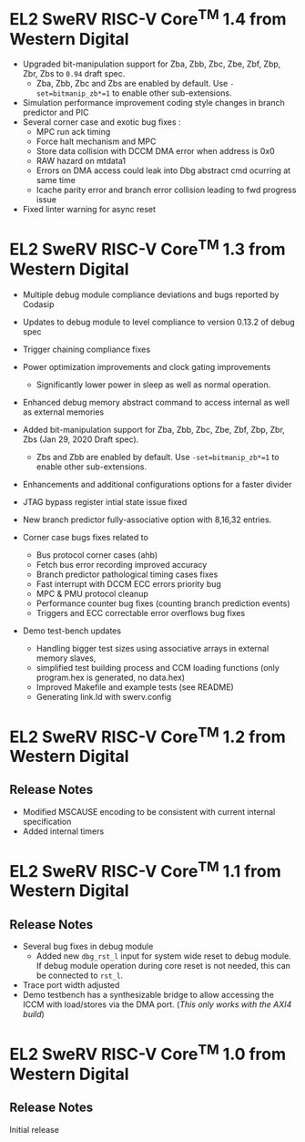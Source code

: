 # EL2 SweRV RISC-V Core<sup>TM</sup> 1.4 from Western Digital

* Upgraded bit-manipulation support for Zba, Zbb, Zbc, Zbe, Zbf, Zbp, Zbr, Zbs to `0.94` draft spec.
    * Zba, Zbb, Zbc and Zbs are enabled by default. Use `-set=bitmanip_zb*=1` to enable other sub-extensions.
* Simulation performance improvement coding style changes in branch predictor and PIC
* Several corner case and exotic bug fixes :
    * MPC run ack timing
    * Force halt mechanism and MPC
    * Store data collision with DCCM DMA error when address is 0x0
    * RAW hazard on mtdata1
    * Errors on DMA access could leak into Dbg abstract cmd ocurring at same time
    * Icache parity error and branch error collision leading to fwd progress issue
* Fixed linter warning for async reset
 

# EL2 SweRV RISC-V Core<sup>TM</sup> 1.3 from Western Digital


* Multiple debug module compliance deviations and bugs reported by Codasip
* Updates to debug module to level compliance to version 0.13.2 of debug spec
* Trigger chaining compliance fixes
* Power optimization improvements and clock gating improvements
    * Significantly lower power in sleep as well as normal operation.
* Enhanced debug memory abstract command to access internal as well as external memories
* Added bit-manipulation support for Zba, Zbb, Zbc, Zbe, Zbf, Zbp, Zbr, Zbs (Jan 29, 2020 Draft spec).
    * Zbs and Zbb are enabled by default. Use `-set=bitmanip_zb*=1` to enable other sub-extensions.
* Enhancements and additional configurations options for a faster divider
* JTAG bypass register intial state issue fixed
* New branch predictor fully-associative option with 8,16,32 entries.
* Corner case bugs fixes related to 
    * Bus protocol corner cases (ahb)
    * Fetch bus error recording improved accuracy
    * Branch predictor pathological timing cases fixes
    * Fast interrupt with DCCM ECC errors priority bug
    * MPC & PMU protocol cleanup
    * Performance counter bug fixes (counting branch prediction events)
    * Triggers and ECC correctable error overflows bug fixes

* Demo test-bench updates
    * Handling bigger test sizes using associative arrays in external memory slaves, 
    * simplified test building process and CCM loading functions (only program.hex is generated, no data.hex)
    * Improved Makefile and example tests (see README)
    * Generating link.ld with swerv.config
    
# EL2 SweRV RISC-V Core<sup>TM</sup> 1.2 from Western Digital
## Release Notes

* Modified MSCAUSE encoding to be consistent with current internal specification
* Added internal timers

# EL2 SweRV RISC-V Core<sup>TM</sup> 1.1 from Western Digital

## Release Notes

* Several bug fixes in debug module
    * Added new `dbg_rst_l` input for system wide reset to debug module. If debug module operation during core reset is not needed, this can be connected to `rst_l`.
* Trace port width adjusted
* Demo testbench has a synthesizable bridge to allow accessing the ICCM with load/stores via the DMA port. (*This only works with the AXI4 build*)

# EL2 SweRV RISC-V Core<sup>TM</sup> 1.0 from Western Digital

## Release Notes

Initial release
